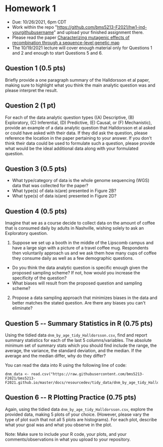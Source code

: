 # Homework 1

* Due: 10/26/2021, 6pm CDT
* Work within the repo "https://github.com/bms5213-F2021/hw1-ind-yourgithubusername" and upload your finished assignment there.
* Please read the paper [Characterizing mutagenic effects of recombination through a sequence-level genetic map](https://raw.githubusercontent.com/bms5213-F2021/bms5213-F2021.github.io/master/docs/resourcedev/papers/dnm_halldorsson.pdf)
* The 10/19/2021 lecture will cover enough material only for Questions 1 and 2 and enough to start Questions 5 and 6.

## Question 1 (0.5 pts)

Briefly provide a one paragraph summary of the Halldorsson et al paper, making sure to highlight what you think the main analytic question was and please interpret the result.

## Question 2 (1 pt)

For each of the data analytic question types ((A) Descriptive, (B) Exploratory, (C) Inferential, (D) Predictive, (E) Causal, or (F) Mechanistic), provide an example of a data analytic question that Halldorsson et al asked or could have asked with their data. If they did ask the question, please reference the location in the paper pertaining to your answer. If you don't think their data could be used to formulate such a question, please provide what would be the ideal additional data along with your formulated question.

## Question 3 (0.5 pts)

* What type/category of data is the whole genome sequencing (WGS) data that was collected for the paper?
* What type(s) of data is(are) presented in Figure 2B?
* What type(s) of data is(are) presented in Figure 2D?

## Question 4 (0.5 pts)

Imagine that we as a course decide to collect data on the amount of coffee that is consumed daily by adults in Nashville, wishing solely to ask an Exploratory question.

1. Suppose we set up a booth in the middle of the Lipscomb campus and have a large sign with a picture of a travel coffee mug. Respondents then voluntarily approach us and we ask them how many cups of coffee they consume daily as well as a few demographic questions.
  * Do you think the data analytic question is specific enough given the proposed sampling scheme? If not, how would you increase the specificity of the question?
  * What biases will result from the proposed question and sampling scheme?
2. Propose a data sampling approach that minimizes biases in the data and better matches the stated question. Are there any biases you can't eliminate?

## Question 5 -- Summary Statistics in R (0.75 pts)

Using the tidied data `dnm_by_age_tidy_Halldorsson.csv`, find and report summary statistics for each of the last 5 columns/variables. The absolute minimum set of summary stats which you should find include the range, the average, the variance, the standard deviation, and the median. If the average and the median differ, why do they differ?  

You can read the data into R using the following line of code:

```
dnm_data <- read.csv("https://raw.githubusercontent.com/bms5213-F2021/bms5213-F2021.github.io/master/docs/resourcedev/tidy_data/dnm_by_age_tidy_Halldorsson.csv")
```  

## Question 6 -- R Plotting Practice (0.75 pts)

Again, using the tidied data `dnm_by_age_tidy_Halldorsson.csv`, explore the provided data, making 5 plots of your choice. (However, please vary the type of plot such that not all 5 plots are histograms). For each plot, describe what your goal was and what you observe in the plot.

Note: Make sure to include your R code, your plots, and your comments/observations in what you upload to your repository.
